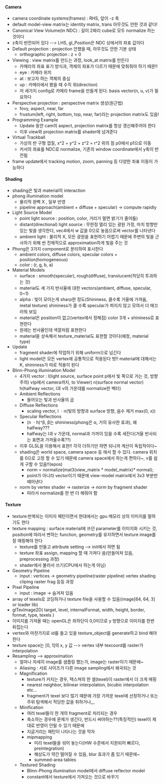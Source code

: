#### Camera
- camera coordinate systems(frames) : RHS, 앞이 -z 축
- default model-view matrix는 identity matrix, trans 아무것도 안한 것과 같다!
- Canonical View Volume(in NDC) : 길이 2짜리 cube로 모두 normalize 하는 것이다
- z축이 반전되어 있다 --> LHS, gl_Position은 NDC 상에서의 좌표 값이다
- Default projection : projection 안했을 때, 아무것도 안한 기본 상태
	- orthographic projection : z = 0
- Viewing : view matrix를 만드는 과정, look_at matrix를 만든다
	- 카메라의 좌표 표기 방식과, 객체의 좌표가 다르기 때문에 맞춰줘야 하기 때문!!
	- eye : 카메라 위치
	- at : 보고자 하는 객체의 중심
	- up : 카메라에서 봤을 때 수직 위(direction)
	- 저 세가지 config로 카메라 frame을 만들게 된다. basis vector(n, u, v)가 필요하다
- Perspective projection : perspective matrix 생성(원근법)
	- fovy, aspect, near, far
	- frustum(left, right, bottom, top, near, far)라는 projection matrix도 있음!
- Programming Example
	- Update 동안 cam의 aspect, projection matrix를 항상 갱신해주어야 한다
	- 이후 view와 projection matrix를 shader에 넘겨준다
- Virtual Trackball
	- 가상의 반 구형 껍질, x^2 + y^2 + z^2 = r^2 위의 점 p0에서 p1으로 이동
	- 커서의 좌표를 NDC로 normalize, 기존의 window coordinate에서 y축이 반전됨
- frame update에서 tracking motion, zoom, panning 등 다양한 좌표 이동이 가능하다

#### Shading
- shading은 빛과 material의 interaction
- phong illumination model
	- 물리적 완벽 X , 일부 반영
	- pipeline approach(ambient + diffuse + specular) -> compute rapidly
- Light Source Model
	- point light source :  position, color, 거리가 멀면 밝기가 줄어듦)
	- distant(directional) light source : 무한정 멀리 있는 광원 가정, 마치 방향만 있는 빛을 생각한다, vec4에서 w 값을 0으로 놓음으로써 vector를 나타낸다
	- ambient light : 물리적 X, 모든 광원을 표현하기 어렵기 때문에 주변의 빛을 근사하기 위해 씬 전체적으로 approximation하게 빛을 주는 것
- Phong은 3가지 component로 분리하여 표시한다
	- ambient colors, diffuse colors, specular colors + position(homogeneous)
	- color : (r, g, b, a)
- Material Models
	- surface : smooth(specular), rough(diffuse), translucent(적당히 투과하는 것)
	- material도 세 가지 반사율에 대한 vectors(ambient, diffuse, specular, 0~1)
	- alpha : 빛이 모이는게 sharp한 정도(Shininess, 클수록 거울에 가까움, metal texture)
	  shininess가 클 수록 specular가 퍼지지 않고 모여서 더 매끄러워 보임
	- material은 position이 없고(vertex에서 정해짐) color 3개 + shininess로 표현한다
	- 원래는 반사율인데 색깔처럼 표현한다
	- material을 상속해서 texture_material도 표현할 것이다(예정, material type)
- Update
	- fragment shader에 작업하기 위해 uniform으로 넘긴다
	- light model은 모든 vertex에 공통적으로 적용된다 
	  벗!! material에 대해서는 K, shininess가 따로 적용이 된다
- Blinn-Phong illumination Model
	- 4가지 vector : l(light source, surface point p에서 빛 쪽으로 가는 것, 방향 주의)
					v(p에서 camera까지, to Viewer)
					n(surface normal vector)
					h(halfway vector, l과 v의 가운데를 normalize한 벡터)
	- Ambient Reflections
		- 들어오는 빛과 반사율의 곱
	- Diffuse Reflections
		- scaling vector, l ㆍn(빛의 방향과 surface 방향, 음수 제거 max(0, x))
	- Specular Reflections
		- (n ㆍh)^β, β는 shininess(phong은 α, 거의 유사한 효과), 왜 halfway???
		- halfway는 l과 v 가운데, normal과 가까이 있을 수록 세진다(거울 반사되는 표면과 가까울수록??)
	- 이후 GLSL을 이용해서 표현!! 각각 더하기만 하면 되니까 계산이 독립적이다~
	- shading은 world space, camera space 등 에서 할 수 있다. camera 위치를 0으로 고정 할 수 있기 때문에 camera space에서 하는게 편하다~, v를 쉽게 구할 수 있음!!(epos)
		- norm = normalize(mat3(view_matrix * model_matrix)*  normal);
		- point가 아니라 vector이기 때문에 view-model matrix에서 3x3 부분만 떼어낸다
	- norm by vertex shader -> rasterize -> norm by fragment shader
		- 따라서 normalize를 한 번 더 해줘야 함

#### Texture
- texture:반복되는 이미지 패턴이면서 현대에서는 gpu 메모리 상의 이미지를 말하기도 한다
- texture mapping : surface material에 쓰던 parameter를 이미지화 시키는 것, position에 따라서 변하는 function, geometry를 유지하면서 texture image를 잘 매핑해야 한다
	- texture를 만들고 attribute setting --> init에서 하면 됨
	- texture 좌표 assign, mapping 할 때 가져다 씀(만들어져 있음, preprocessing 과정)
	- shader에서 불러서 쓰기(CPU에서 하는게 아님)
- Geometry Pipeline
	- input : vertices -> geometry pipeline(raster pipeline) vertex shading cliping raster frag 등등 과정
- Pixel Pipeline
	- input : image -> 숨겨져 있음
- array of texels로 코딩하거나 texture file을 사용할 수 있음(image[64, 64, 3] or loader lib)
- glTexImage2D( target, level, internalFormat, width, height, border, format, type, texels )
- 이미지를 가져올 때는 openGL은 좌하단이 0,0이므로 y 방향으로 이미지를 한번 뒤집는다
- vertex와 마찬가지로 id를 들고 있을 texture_object를 generate하고 bind 해야한다
- texture space는 [0, 1]의 x, y 값 --> vertex 내부 texcoord를 raster가 interpolation
- Resampling --> approximation
	- 얼마나 자세히 image를 샘플링 했는가, image는 raster이기 때문에~
	- Aliasing : 서로 사이즈가 다른 image sampling에서 왜곡되는 것
	- Magnification
		- texture가 커지는 경우, 텍스쳐의 한 셀(texel)이 raster에서 더 크게 매핑
		- nearest neighbor, bilinear interpolation, bicubic interpolation etc...
		- fragment가 texel 보다 많기 때문에 가장 가까운 texel에 선정하거나 또는 주위 탐색해서 적당한 값을 취하거나,,,
	- Minification
		- 여러 texel들이 한 개의 fragment로 처리되는 경우
		- 축소하는 경우에 문제가 생긴다, 반드시 써야하는??(특징적인) texel이 제대로 반영이 안될 수 있기 때문에
		- 지글거리는 패턴이 나타나는 것을 막자
		- mipmapping
			- 미리 texel들을 섞어 놓는다(HW 수준에서 지원되어 빠르다, preintegration)
			- 해상도가 약간 떨어질 수 있음, blur 효과가 좀 있기 때문에~
			- summed-area tables
	- Textured Shading
		- Blinn-Phong illumination model에서 diffuse reflector model
		- constant에서 texture에서 가져오는 것으로 바꾸기